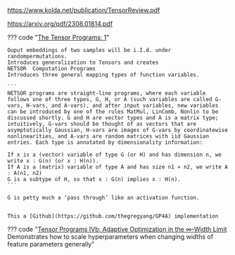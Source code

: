 https://www.kolda.net/publication/TensorReview.pdf

https://arxiv.org/pdf/2308.01814.pdf



??? code "[The Tensor Programs: 1](https://arxiv.org/pdf/1910.12478.pdf)"

    Ouput embeddings of two samples will be i.I.d. under randompermutations.
    Introduces generalization to Tensors and creates 
    NETSOR  Computation Programs
    Introduces three general mapping types of function variables.

    ```
    NETSOR programs are straight-line programs, where each variable follows one of three types, G, H, or A (such variables are called G-vars, H-vars, and A-vars), and after input variables, new variables can be introduced by one of the rules MatMul, LinComb, Nonlin to be discussed shortly. G and H are vector types and A is a matrix type; intuitively, G-vars should be thought of as vectors that are asymptotically Gaussian, H-vars are images of G-vars by coordinatewise nonlinearities, and A-vars are random matrices with iid Gaussian entries. Each type is annotated by dimensionality information:

    If x is a (vector) variable of type G (or H) and has dimension n, we write x : G(n) (or x : H(n)).
    If A is a (matrix) variable of type A and has size n1 × n2, we write A : A(n1, n2)
    G is a subtype of H, so that x : G(n) implies x : H(n). 
    ```

    G is petty much a ‘pass through’ like an activation function. 


    This a [Github](https://github.com/thegregyang/GP4A) implementation

??? code "[Tensor Programs IVb: Adaptive Optimization in the ∞-Width Limit](https://arxiv.org/pdf/2308.01814.pdf) Demonstrates how to scale hyperparameters when changing widths of feature parameters generally"
